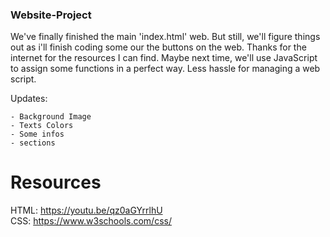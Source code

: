 ### Website-Project

We've finally finished the main 'index.html' web. But still, we'll figure things out as i'll finish coding some our the buttons on the web. Thanks for the internet for the resources I can find. Maybe next time, we'll use JavaScript to assign some functions in a perfect way. Less hassle for managing a web script.

Updates:

```
- Background Image
- Texts Colors
- Some infos
- sections
```

# Resources

HTML: https://youtu.be/qz0aGYrrlhU \
CSS: https://www.w3schools.com/css/
